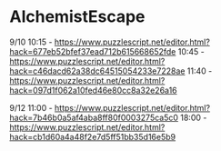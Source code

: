 # AlchemistEscape
9/10
10:15 - https://www.puzzlescript.net/editor.html?hack=677eb52bfef37ead712b615668652fde
10:45 - https://www.puzzlescript.net/editor.html?hack=c46dacd62a38dc64515054233e7228ae
11:40 - https://www.puzzlescript.net/editor.html?hack=097d1f062a10fed46e80cc8a32e26a16

9/12
11:00 - https://www.puzzlescript.net/editor.html?hack=7b46b0a5af4aba8ff80f0003275ca5c0
18:00 - https://www.puzzlescript.net/editor.html?hack=cb1d60a4a48f2e7d5ff51bb35d16e5b9
